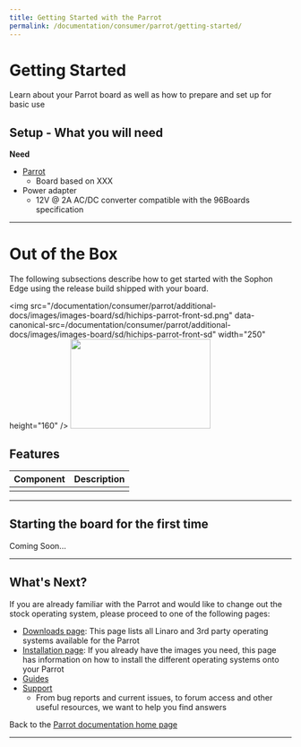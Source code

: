 ```yaml
---
title: Getting Started with the Parrot
permalink: /documentation/consumer/parrot/getting-started/
---
```


# Getting Started

Learn about your Parrot board as well as how to prepare and set up for basic use

## Setup - What you will need

**Need**

- [Parrot](https://www.96boards.org/)
   - Board based on XXX
- Power adapter
   - 12V @ 2A AC/DC converter compatible with the 96Boards specification

***

# Out of the Box

The following subsections describe how to get started with the Sophon Edge using the release build shipped with your board.

<img src="/documentation/consumer/parrot/additional-docs/images/images-board/sd/hichips-parrot-front-sd.png" data-canonical-src=/documentation/consumer/parrot/additional-docs/images/images-board/sd/hichips-parrot-front-sd" width="250" height="160" />
<img src="/documentation/consumer/parrot/additional-docs/images/images-board/sd/hichips-parrot-back-sd.png" data-canonical-src="/documentation/consumer/parrot/additional-docs/images/images-board/sd/hichips-parrot-back-sd" width="250" height="160" />

## Features

|   Component          |   Description                                                                                    |
|:---------------------|:-------------------------------------------------------------------------------------------------|
|                      |                                                                                                  |

***

## Starting the board for the first time

Coming Soon...

***

## What's Next?

If you are already familiar with the Parrot and would like to change out the stock operating system, please proceed to one of the following pages:

- [Downloads page](../downloads): This page lists all Linaro and 3rd party operating systems available for the Parrot
- [Installation page](../installation): If you already have the images you need, this page has information on how to install the different operating systems onto your Parrot
- [Guides](../guides/)
- [Support](../support)
   - From bug reports and current issues, to forum access and other useful resources, we want to help you find answers

Back to the [Parrot documentation home page](../)

***
